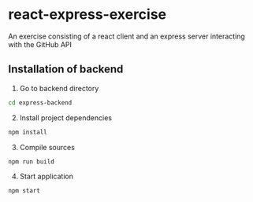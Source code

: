 # react-express-exercise

An exercise consisting of a react client and an express server interacting with the GitHub API

## Installation of backend

1. Go to backend directory

```sh
cd express-backend
```

2. Install project dependencies

```sh
npm install
```

3. Compile sources

```sh
npm run build
```

4. Start application

```sh
npm start
```
